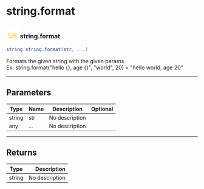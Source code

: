 # string.format

### <img src="../../.gitbook/assets/shared.png" width="32" height="32" /> string.format

```lua
string string.format(str, ...)
```

Formats the given string with the given params<br>Ex: string.format("hello {}, age {}", "world", 20) = "hello world, age 20"<br>

-----------------
## Parameters

| Type   | Name | Description | Optional |
| ------ | ---- | ----------- | -------: |
| string | str | No description |  |
| any | ... | No description |  |

-----------------
## Returns

| Type   | Description |
| ------ | ----------: |
| string | No description |
